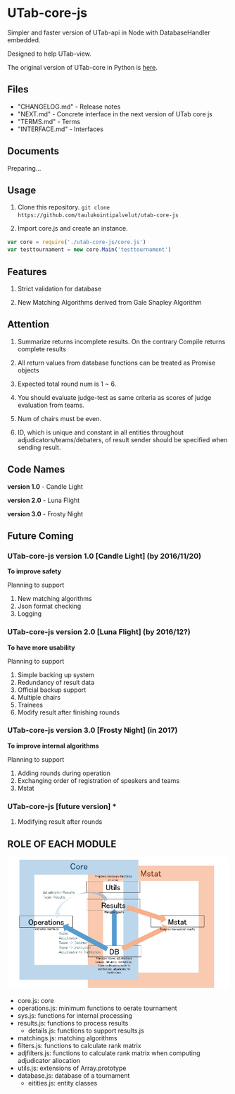 # UTab-core-js

Simpler and faster version of UTab-api in Node with DatabaseHandler embedded.

Designed to help UTab-view.

The original version of UTab-core in Python is [here](https://github.com/taulukointipalvelut/utab-api-server).

## Files

 + "CHANGELOG.md" - Release notes
 + "NEXT.md" - Concrete interface in the next version of UTab core js
 + "TERMS.md" - Terms
 + "INTERFACE.md" - Interfaces

## Documents

Preparing...

## Usage

1. Clone this repository. `git clone https://github.com/taulukointipalvelut/utab-core-js`

1. Import core.js and create an instance.
```javascript
var core = require('./utab-core-js/core.js')
var testtournament = new core.Main('testtournament')
```

## Features

1. Strict validation for database

1. New Matching Algorithms derived from Gale Shapley Algorithm

## Attention

1. Summarize returns incomplete results. On the contrary Compile returns complete results

1. All return values from database functions can be treated as Promise objects

1. Expected total round num is 1 ~ 6.

1. You should evaluate judge-test as same criteria as scores of judge evaluation from teams.

1. Num of chairs must be even.

1. ID, which is unique and constant in all entities throughout adjudicators/teams/debaters, of result sender should be specified when sending result.

## Code Names

**version 1.0** - Candle Light

**version 2.0** - Luna Flight

**version 3.0** - Frosty Night

## Future Coming

### UTab-core-js version 1.0 [Candle Light] (by 2016/11/20)

**To improve safety**

Planning to support

1. New matching algorithms
1. Json format checking
1. Logging

### UTab-core-js version 2.0 [Luna Flight] (by 2016/12?)

**To have more usability**

Planning to support

1. Simple backing up system
1. Redundancy of result data
1. Official backup support
1. Multiple chairs
1. Trainees
1. Modify result after finishing rounds

### UTab-core-js version 3.0 [Frosty Night] (in 2017)

**To improve internal algorithms**

Planning to support

1. Adding rounds during operation
1. Exchanging order of registration of speakers and teams
1. Mstat

### UTab-core-js [future version] *

1. Modifying result after rounds

## ROLE OF EACH MODULE

![structure](structure.jpg "Module Relations")

 * core.js: core
 * operations.js: minimum functions to oerate tournament
 * sys.js: functions for internal processing
 * results.js: functions to process results
    * details.js: functions to support results.js
 * matchings.js: matching algorithms
 * filters.js: functions to calculate rank matrix
 * adjfilters.js: functions to calculate rank matrix when computing adjudicator allocation
 * utils.js: extensions of Array.prototype
 * database.js: database of a tournament
    * eitities.js: entity classes

<!--```
core.js
    |
    |_src/operation.js
    |    |
    |    |_src/operation/adfilters.js
    |    |    |_src/tools/tools.js
    |    |
    |    |_src/operation/filters.js
    |    |
    |    |_src/operation/entities.js
    |    |
    |    |_src/operation/matchings.js
    |    |
    |    |_src/operation/sys.js
    |         |_src/tools/tools.js
    |
    |_src/results.js
    |    |_src/results/details.js
    |
    |_src/database.js
    |    |_src/database/entities.js
    |
    |_src/utils.js
```
-->
<!--
Operation  : output allocation - teams -> allocation                           #pure
           : check allocation  - allocation, adjudicators -> allocation        #pure
           : summarize results - results -> summarized results                 #pure

CON        : CRUDF             #not pure

DB         : CRUDF             #not pure

team -> createdMatrix -> sortedTeam -> matching
    -<   Promise   >- -<       Promise       >-
     --------------should sync----------------
||
||

team, adjudicator, allocation -> createdMatrix -> sortedGrid -> matching
                            -<   Promise   >- -<       Promise          >-
                             --------------should sync------------------
-->
